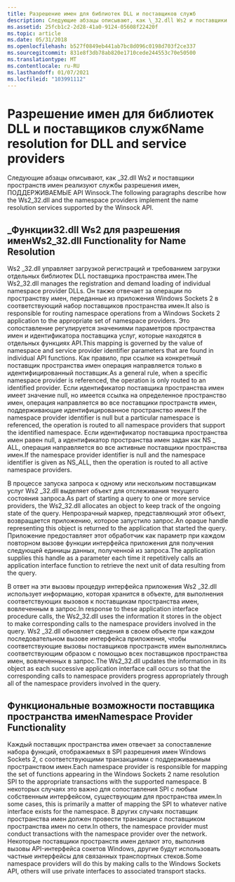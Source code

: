 ```yaml
---
title: Разрешение имен для библиотек DLL и поставщиков служб
description: Следующие абзацы описывают, как \_32.dll Ws2 и поставщики пространств имен реализуют службы разрешения имен, ПОДДЕРЖИВАЕМЫЕ API Winsock.
ms.assetid: 25fcb1c2-2d28-41a0-9124-05608f22420f
ms.topic: article
ms.date: 05/31/2018
ms.openlocfilehash: b527f0849eb441ab7bc8d096c0198d703f2ce337
ms.sourcegitcommit: 831e8f3db78ab820e1710cede244553c70e50500
ms.translationtype: MT
ms.contentlocale: ru-RU
ms.lasthandoff: 01/07/2021
ms.locfileid: "103991112"
---
```

# <a name="name-resolution-for-dll-and-service-providers"></a><span data-ttu-id="ec729-103">Разрешение имен для библиотек DLL и поставщиков служб</span><span class="sxs-lookup"><span data-stu-id="ec729-103">Name resolution for DLL and service providers</span></span>

<span data-ttu-id="ec729-104">Следующие абзацы описывают, как \_32.dll Ws2 и поставщики пространств имен реализуют службы разрешения имен, ПОДДЕРЖИВАЕМЫЕ API Winsock.</span><span class="sxs-lookup"><span data-stu-id="ec729-104">The following paragraphs describe how the Ws2\_32.dll and the namespace providers implement the name resolution services supported by the Winsock API.</span></span>

## <a name="ws2_32dll-functionality-for-name-resolution"></a><span data-ttu-id="ec729-105">\_Функции32.dll Ws2 для разрешения имен</span><span class="sxs-lookup"><span data-stu-id="ec729-105">Ws2\_32.dll Functionality for Name Resolution</span></span>

<span data-ttu-id="ec729-106">Ws2 \_32.dll управляет загрузкой регистраций и требованием загрузки отдельных библиотек DLL поставщика пространства имен.</span><span class="sxs-lookup"><span data-stu-id="ec729-106">The Ws2\_32.dll manages the registration and demand loading of individual namespace provider DLLs.</span></span> <span data-ttu-id="ec729-107">Он также отвечает за операции по пространству имен, переданные из приложения Windows Sockets 2 в соответствующий набор поставщиков пространства имен.</span><span class="sxs-lookup"><span data-stu-id="ec729-107">It also is responsible for routing namespace operations from a Windows Sockets 2 application to the appropriate set of namespace providers.</span></span> <span data-ttu-id="ec729-108">Это сопоставление регулируется значениями параметров пространства имен и идентификатора поставщика услуг, которые находятся в отдельных функциях API.</span><span class="sxs-lookup"><span data-stu-id="ec729-108">This mapping is governed by the value of namespace and service provider identifier parameters that are found in individual API functions.</span></span> <span data-ttu-id="ec729-109">Как правило, при ссылке на конкретный поставщик пространства имен операция направляется только в идентифицированный поставщик.</span><span class="sxs-lookup"><span data-stu-id="ec729-109">As a general rule, when a specific namespace provider is referenced, the operation is only routed to an identified provider.</span></span> <span data-ttu-id="ec729-110">Если идентификатор поставщика пространства имен имеет значение null, но имеется ссылка на определенное пространство имен, операция направляется во все поставщики пространств имен, поддерживающие идентифицированное пространство имен.</span><span class="sxs-lookup"><span data-stu-id="ec729-110">If the namespace provider identifier is null but a particular namespace is referenced, the operation is routed to all namespace providers that support the identified namespace.</span></span> <span data-ttu-id="ec729-111">Если идентификатор поставщика пространства имен равен null, а идентификатор пространства имен задан как NS \_ ALL, операция направляется во все активные поставщики пространства имен.</span><span class="sxs-lookup"><span data-stu-id="ec729-111">If the namespace provider identifier is null and the namespace identifier is given as NS\_ALL, then the operation is routed to all active namespace providers.</span></span>

<span data-ttu-id="ec729-112">В процессе запуска запроса к одному или нескольким поставщикам услуг Ws2 \_32.dll выделяет объект для отслеживания текущего состояния запроса.</span><span class="sxs-lookup"><span data-stu-id="ec729-112">As part of starting a query to one or more service providers, the Ws2\_32.dll allocates an object to keep track of the ongoing state of the query.</span></span> <span data-ttu-id="ec729-113">Непрозрачный маркер, представляющий этот объект, возвращается приложению, которое запустило запрос.</span><span class="sxs-lookup"><span data-stu-id="ec729-113">An opaque handle representing this object is returned to the application that started the query.</span></span> <span data-ttu-id="ec729-114">Приложение предоставляет этот обработчик как параметр при каждом повторном вызове функции интерфейса приложения для получения следующей единицы данных, полученной из запроса.</span><span class="sxs-lookup"><span data-stu-id="ec729-114">The application supplies this handle as a parameter each time it repetitively calls an application interface function to retrieve the next unit of data resulting from the query.</span></span>

<span data-ttu-id="ec729-115">В ответ на эти вызовы процедур интерфейса приложения Ws2 \_32.dll использует информацию, которая хранится в объекте, для выполнения соответствующих вызовов к поставщикам пространства имен, вовлеченным в запрос.</span><span class="sxs-lookup"><span data-stu-id="ec729-115">In response to these application interface procedure calls, the Ws2\_32.dll uses the information it stores in the object to make corresponding calls to the namespace providers involved in the query.</span></span> <span data-ttu-id="ec729-116">Ws2 \_32.dll обновляет сведения в своем объекте при каждом последовательном вызове интерфейса приложения, чтобы соответствующие вызовы поставщиков пространств имен выполнялись соответствующим образом с помощью всех поставщиков пространства имен, вовлеченных в запрос.</span><span class="sxs-lookup"><span data-stu-id="ec729-116">The Ws2\_32.dll updates the information in its object as each successive application interface call occurs so that the corresponding calls to namespace providers progress appropriately through all of the namespace providers involved in the query.</span></span>

## <a name="namespace-provider-functionality"></a><span data-ttu-id="ec729-117">Функциональные возможности поставщика пространства имен</span><span class="sxs-lookup"><span data-stu-id="ec729-117">Namespace Provider Functionality</span></span>

<span data-ttu-id="ec729-118">Каждый поставщик пространства имен отвечает за сопоставление набора функций, отображаемых в SPI разрешения имен Windows Sockets 2, с соответствующими транзакциями с поддерживаемым пространством имен.</span><span class="sxs-lookup"><span data-stu-id="ec729-118">Each namespace provider is responsible for mapping the set of functions appearing in the Windows Sockets 2 name resolution SPI to the appropriate transactions with the supported namespace.</span></span> <span data-ttu-id="ec729-119">В некоторых случаях это важно для сопоставления SPI с любым собственным интерфейсом, существующим для пространства имен.</span><span class="sxs-lookup"><span data-stu-id="ec729-119">In some cases, this is primarily a matter of mapping the SPI to whatever native interface exists for the namespace.</span></span> <span data-ttu-id="ec729-120">В других случаях поставщик пространства имен должен провести транзакции с поставщиком пространства имен по сети.</span><span class="sxs-lookup"><span data-stu-id="ec729-120">In others, the namespace provider must conduct transactions with the namespace provider over the network.</span></span> <span data-ttu-id="ec729-121">Некоторые поставщики пространств имен делают это, выполнив вызовы API-интерфейса сокетов Windows, другие будут использовать частные интерфейсы для связанных транспортных стеков.</span><span class="sxs-lookup"><span data-stu-id="ec729-121">Some namespace providers will do this by making calls to the Windows Sockets API, others will use private interfaces to associated transport stacks.</span></span>

 

 



